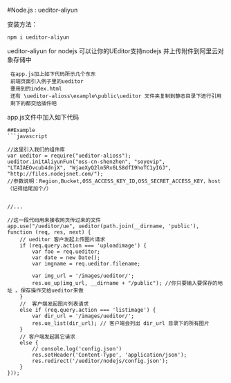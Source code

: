 ﻿#Node.js : ueditor-aliyun

安装方法：

```
npm i ueditor-aliyun
```
ueditor-aliyun for nodejs 可以让你的UEditor支持nodejs 并上传附件到阿里云对象存储中


```
 在app.js加上如下代码所示几个东东
 前端页面引入例子里的ueditor
 要用到的index.html
 还有 \ueditor-alioss\example\public\ueditor 文件夹复制到静态目录下进行引用
 剩下的都交给插件吧

```


app.js文件中加入如下代码
```
##Example
```javascript

//这里引入我们的组件库
var ueditor = require("ueditor-alioss");
ueditor.initAliyunFun("oss-cn-shenzhen", "soyevip", "LTAIAEOvcub4dnjX", "WjaeXyQ2lm5Rx6LS8dfI9hoTC1yIGJ", "http://files.nodejsnet.com/");
//参数说明：Region,Bucket,OSS_ACCESS_KEY_ID,OSS_SECRET_ACCESS_KEY，host（记得结尾加个/）


//...

//这一段代码用来接收网页传过来的文件
app.use("/ueditor/ue", ueditor(path.join(__dirname, 'public'), function (req, res, next) {
    // ueditor 客户发起上传图片请求
    if (req.query.action === 'uploadimage') {
        var foo = req.ueditor;
        var date = new Date();
        var imgname = req.ueditor.filename;

        var img_url = '/images/ueditor/';
        res.ue_up(img_url, __dirname + "/public"); //你只要输入要保存的地址 。保存操作交给ueditor来做
    }
    //  客户端发起图片列表请求
    else if (req.query.action === 'listimage') {
        var dir_url = '/images/ueditor/';
        res.ue_list(dir_url); // 客户端会列出 dir_url 目录下的所有图片
    }
    // 客户端发起其它请求
    else {
        // console.log('config.json')
        res.setHeader('Content-Type', 'application/json');
        res.redirect('/ueditor/nodejs/config.json');
    }
}));

```


